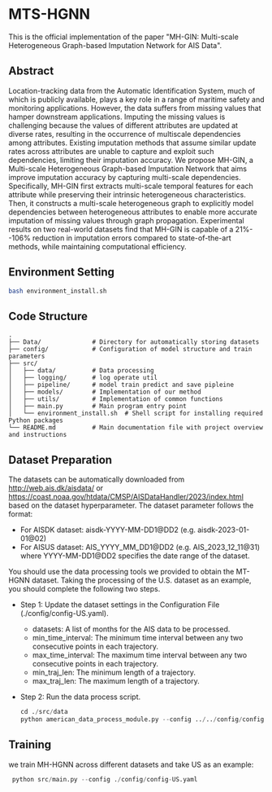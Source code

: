 # MTS-HGNN
This is the official implementation of the paper "MH-GIN: Multi-scale Heterogeneous Graph-based Imputation Network for AIS Data".

## Abstract
Location-tracking data from the Automatic Identification System, much of which is publicly available, plays a key role in a range of maritime safety and monitoring applications. However, the data suffers from missing values that hamper downstream applications. Imputing the missing values is challenging because the values of different attributes are updated at diverse rates, resulting in the occurrence of multiscale dependencies among attributes. Existing imputation methods that assume similar update rates across attributes are unable to capture and exploit such dependencies, limiting their imputation accuracy. We propose MH-GIN, a Multi-scale Heterogeneous Graph-based Imputation Network that aims improve imputation accuracy by capturing multi-scale dependencies. Specifically, MH-GIN first extracts multi-scale temporal features for each attribute while preserving their intrinsic heterogeneous characteristics. Then, it constructs a multi-scale heterogeneous graph to explicitly model dependencies between heterogeneous attributes to enable more accurate imputation of missing values through graph propagation. Experimental results on two real-world datasets find that MH-GIN is capable of a 21\%--106\% reduction in imputation errors compared to state-of-the-art methods, while maintaining computational efficiency.

## Environment Setting
```bash
bash environment_install.sh
```

## Code Structure
```
.
├── Data/              # Directory for automatically storing datasets
├── config/            # Configuration of model structure and train parameters
├── src/
│   ├── data/          # Data processing
│   ├── logging/       # log operate util
│   ├── pipeline/      # model train predict and save pipleine
│   ├── models/        # Implementation of our method
│   ├── utils/         # Implementation of common functions
│   ├── main.py        # Main program entry point
│   └── environment_install.sh  # Shell script for installing required Python packages
└── README.md          # Main documentation file with project overview and instructions
```

## Dataset Preparation
The datasets can be automatically downloaded from http://web.ais.dk/aisdata/ 
or https://coast.noaa.gov/htdata/CMSP/AISDataHandler/2023/index.html based on the dataset hyperparameter.
The dataset parameter follows the format:

- For AISDK dataset: aisdk-YYYY-MM-DD1@DD2 (e.g. aisdk-2023-01-01@02)
- For AISUS dataset: AIS_YYYY_MM_DD1@DD2 (e.g. AIS_2023_12_11@31)
where YYYY-MM-DD1@DD2 specifies the date range of the dataset.

You should use the data processing tools we provided to obtain the MT-HGNN dataset. Taking the processing of the U.S. dataset as an example, you should complete the following two steps.

+ Step 1: Update the dataset settings in the Configuration File (./config/config-US.yaml).
    - datasets: A list of months for the AIS data to be processed.
    - min_time_interval: The minimum time interval between any two consecutive points in each trajectory.
    - max_time_interval: The maximum time interval between any two consecutive points in each trajectory.
    - min_traj_len: The minimum length of a trajectory.
    - max_traj_len: The maximum length of a trajectory.

+ Step 2: Run the data process script.
    ```python
    cd ./src/data
    python american_data_process_module.py --config ../../config/config-US.yaml
    ```
  
## Training
we train MH-HGNN across different datasets and take US as an example:
  ```python
   python src/main.py --config ./config/config-US.yaml
  ```